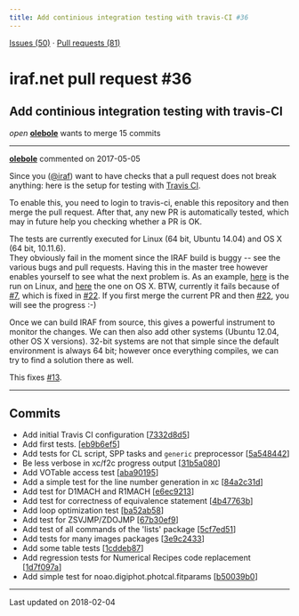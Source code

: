 ```yaml
---
title: Add continious integration testing with travis-CI #36
---
```


[Issues (50)](https://iraf-community.github.io/iraf-v216/issues) · [Pull requests (81)](https://iraf-community.github.io/iraf-v216/issues/pulls)

# iraf.net pull request #36
## Add continious integration testing with travis-CI
*open* **[olebole](https://github.com/olebole)** wants to merge 15 commits

- - - -

**[olebole](https://github.com/olebole)** commented on 2017-05-05

Since you ([@iraf](https://github.com/iraf)) want to have checks that a pull request does not break anything: here is the setup for testing with [Travis CI](https://travis-ci.org/).  
  
To enable this, you need to login to travis-ci, enable this repository and then merge the pull request. After that, any new PR is automatically tested, which may in future help you checking whether a PR is OK.  
  
The tests are currently executed for Linux (64 bit, Ubuntu 14.04) and OS X (64 bit, 10.11.6).  
They obviously fail in the moment since the IRAF build is buggy -- see the various bugs and pull requests. Having this in the master tree however enables yourself to see what the next problem is. As an example, [here](https://travis-ci.org/olebole/iraf-v216/jobs/229064187) is the run on Linux, and [here](https://travis-ci.org/olebole/iraf-v216/jobs/229064188) the one on OS X. BTW, currently it fails because of [#7](https://iraf-community.github.io/iraf-v216/issues/7), which is fixed in [#22](https://iraf-community.github.io/iraf-v216/issues/22). If you first merge the current PR and then [#22](https://iraf-community.github.io/iraf-v216/issues/22), you will see the progress :-)  
  
Once we can build IRAF from source, this gives a powerful instrument to monitor the changes. We can then also add other systems (Ubuntu 12.04, other OS X versions). 32-bit systems are not that simple since the default environment is always 64 bit; however once everything compiles, we can try to find a solution there as well.  
  
This fixes [#13](https://iraf-community.github.io/iraf-v216/issues/13).
- - - -

## Commits

* Add initial Travis CI configuration [[7332d8d5](https://github.com/iraf-community/iraf/commit/7332d8d50c70e4513baf92aa1d1e9b530de61adb)]
* Add first tests. [[eb9b6ef5](https://github.com/iraf-community/iraf/commit/eb9b6ef520990878da08b7a6b0322573cbcf9796)]
* Add tests for CL script, SPP tasks and `generic` preprocessor [[5a548442](https://github.com/iraf-community/iraf/commit/5a5484423bbb0a19b86da5c122422c98702608a8)]
* Be less verbose in xc/f2c progress output [[31b5a080](https://github.com/iraf-community/iraf/commit/31b5a0807bd3576a9b82ef50885b873c5497fde1)]
* Add VOTable access test [[aba90195](https://github.com/iraf-community/iraf/commit/aba90195316b19dc30a758d9bb18837de81a0368)]
* Add a simple test for the line number generation in xc [[84a2c31d](https://github.com/iraf-community/iraf/commit/84a2c31df5543b21e1dc2f3c4ab5c2f6b809fc75)]
* Add test for D1MACH and R1MACH [[e6ec9213](https://github.com/iraf-community/iraf/commit/e6ec921356dc6ece3adfe8488f04ae6ab8068ea9)]
* Add test for correctness of equivalence statement [[4b47763b](https://github.com/iraf-community/iraf/commit/4b47763b299dcc66b8b9ecbdb63893ac82e96545)]
* Add loop optimization test [[ba52ab58](https://github.com/iraf-community/iraf/commit/ba52ab58fd81b9bff6f421239ee444513fef9ded)]
* Add test for ZSVJMP/ZDOJMP [[67b30ef9](https://github.com/iraf-community/iraf/commit/67b30ef97a66e03e1c612f46190b6cee491e5106)]
* Add test of all commands of the 'lists' package [[5cf7ed51](https://github.com/iraf-community/iraf/commit/5cf7ed5119822316eba92354603f0296486f9509)]
* Add tests for many images packages [[3e9c2433](https://github.com/iraf-community/iraf/commit/3e9c2433b93d508f08cbff9602d314cb1b205ccd)]
* Add some table tests [[1cddeb87](https://github.com/iraf-community/iraf/commit/1cddeb873e6fcf67fe47d03928be5d7b48ee5aeb)]
* Add regression tests for Numerical Recipes code replacement [[1d7f097a](https://github.com/iraf-community/iraf/commit/1d7f097a4a0b965dc614ad5d9bba76f62eaa691c)]
* Add simple test for noao.digiphot.photcal.fitparams [[b50039b0](https://github.com/iraf-community/iraf/commit/b50039b060ae1cda36305b20d6a6aa975505ea62)]

- - - -

Last updated on 2018-02-04
